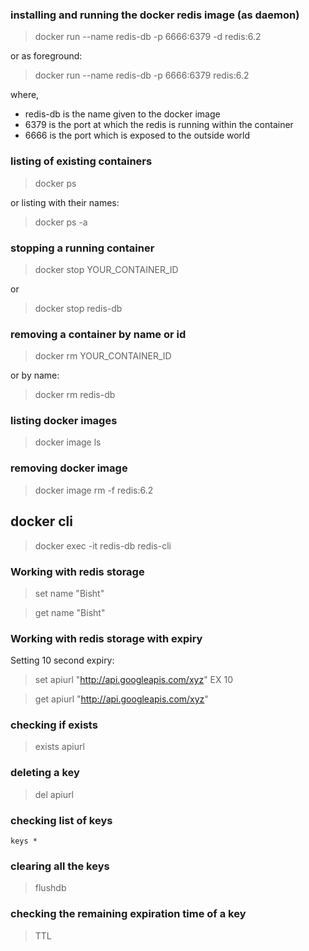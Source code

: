 ### installing and running the docker redis image (as daemon)

> docker run --name redis-db -p 6666:6379 -d redis:6.2

or as foreground:

> docker run --name redis-db -p 6666:6379 redis:6.2

where,

- redis-db is the name given to the docker image
- 6379 is the port at which the redis is running within the container
- 6666 is the port which is exposed to the outside world

### listing of existing containers

> docker ps

or listing with their names:

> docker ps -a

### stopping a running container

> docker stop YOUR_CONTAINER_ID

or

> docker stop redis-db

### removing a container by name or id

> docker rm YOUR_CONTAINER_ID

or by name:

> docker rm redis-db

### listing docker images

> docker image ls

### removing docker image

> docker image rm -f redis:6.2

## docker cli

> docker exec -it redis-db redis-cli

### Working with redis storage

> set name "Bisht"

> get name "Bisht"

### Working with redis storage with expiry

Setting 10 second expiry:

> set apiurl "http://api.googleapis.com/xyz" EX 10

> get apiurl "http://api.googleapis.com/xyz"

### checking if exists

> exists apiurl

### deleting a key

> del apiurl

### checking list of keys

```
keys *
```

### clearing all the keys

> flushdb

### checking the remaining expiration time of a key

> TTL <key-name>
